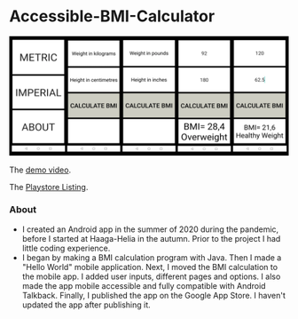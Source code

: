# Accessible-BMI-Calculator

<img src="BMI Calculator.png"/>

The [demo video](https://www.youtube.com/watch?v=73xIP3oGWug).

The [Playstore Listing](https://play.google.com/store/apps/details?id=com.bmi.newbmi).

### About

- I created an Android app in the summer of 2020 during the pandemic, before I started at Haaga-Helia in the autumn. Prior to the project I had little coding experience.
- I began by making a BMI calculation program with Java. Then I made a "Hello World" mobile application. Next, I moved the BMI calculation to the mobile app. I added user inputs, different pages and options.
  I also made the app mobile accessible and fully compatible with Android Talkback. Finally, I published the app on the Google App Store. I haven't updated the app after publishing it.
